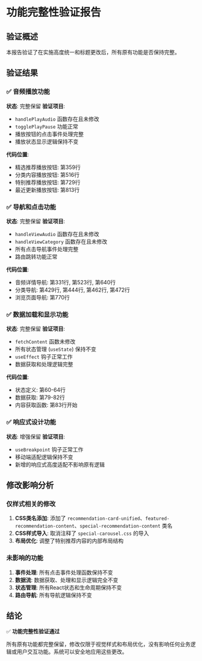 # 功能完整性验证报告

## 验证概述
本报告验证了在实施高度统一和标题更改后，所有原有功能是否保持完整。

## 验证结果

### ✅ 音频播放功能
**状态**: 完整保留
**验证项目**:
- `handlePlayAudio` 函数存在且未修改
- `togglePlayPause` 功能正常
- 播放按钮的点击事件处理完整
- 播放状态显示逻辑保持不变

**代码位置**:
- 精选推荐播放按钮: 第359行
- 分类内容播放按钮: 第516行  
- 特别推荐播放按钮: 第729行
- 最近更新播放按钮: 第813行

### ✅ 导航和点击功能
**状态**: 完整保留
**验证项目**:
- `handleViewAudio` 函数存在且未修改
- `handleViewCategory` 函数存在且未修改
- 所有点击导航事件处理完整
- 路由跳转功能正常

**代码位置**:
- 音频详情导航: 第331行, 第523行, 第640行
- 分类导航: 第429行, 第444行, 第462行, 第472行
- 浏览页面导航: 第770行

### ✅ 数据加载和显示功能
**状态**: 完整保留
**验证项目**:
- `fetchContent` 函数未修改
- 所有状态管理 (`useState`) 保持不变
- `useEffect` 钩子正常工作
- 数据获取和处理逻辑完整

**代码位置**:
- 状态定义: 第60-64行
- 数据获取: 第79-82行
- 内容获取函数: 第83行开始

### ✅ 响应式设计功能
**状态**: 增强保留
**验证项目**:
- `useBreakpoint` 钩子正常工作
- 移动端适配逻辑保持不变
- 新增的响应式高度适配不影响原有逻辑

## 修改影响分析

### 仅样式相关的修改
1. **CSS类名添加**: 添加了 `recommendation-card-unified`、`featured-recommendation-content`、`special-recommendation-content` 类名
2. **CSS样式导入**: 取消注释了 `special-carousel.css` 的导入
3. **布局优化**: 调整了特别推荐内容的内部布局结构

### 未影响的功能
1. **事件处理**: 所有点击事件处理函数保持不变
2. **数据流**: 数据获取、处理和显示逻辑完全不变
3. **状态管理**: 所有React状态和生命周期保持不变
4. **路由导航**: 所有导航逻辑保持不变

## 结论
✅ **功能完整性验证通过**

所有原有功能都完整保留，修改仅限于视觉样式和布局优化，没有影响任何业务逻辑或用户交互功能。系统可以安全地应用这些更改。